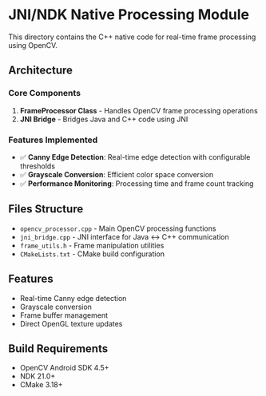 # JNI/NDK Native Processing Module

This directory contains the C++ native code for real-time frame processing using OpenCV.

## Architecture

### Core Components

1. **FrameProcessor Class** - Handles OpenCV frame processing operations
2. **JNI Bridge** - Bridges Java and C++ code using JNI

### Features Implemented

- ✅ **Canny Edge Detection**: Real-time edge detection with configurable thresholds
- ✅ **Grayscale Conversion**: Efficient color space conversion
- ✅ **Performance Monitoring**: Processing time and frame count tracking

## Files Structure

- `opencv_processor.cpp` - Main OpenCV processing functions
- `jni_bridge.cpp` - JNI interface for Java ↔ C++ communication
- `frame_utils.h` - Frame manipulation utilities
- `CMakeLists.txt` - CMake build configuration

## Features

- Real-time Canny edge detection
- Grayscale conversion
- Frame buffer management
- Direct OpenGL texture updates

## Build Requirements

- OpenCV Android SDK 4.5+
- NDK 21.0+
- CMake 3.18+